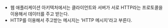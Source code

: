 - 웹 애플리케이션 아키텍처에서는 클라이언트와 서버가 서로 HTTP라는 프로토콜을 이용해서 데이터를 주고 받는다.
- HTTP를 이용해서 주고받는 메시지는 'HTTP 메시지'라고 부른다.

